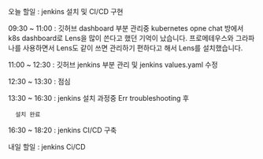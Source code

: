 오늘 할일 : jenkins 설치 및 CI/CD 구현 

09:30 ~ 11:00 :
      깃허브 dashboard 부분 관리중 kubernetes opne chat 방에서 k8s dashboard로 Lens을 많이 쓴다고 했던 기억이 났습니다.
      프로메테우스와 그라파나를 사용하면서 Lens도 같이 쓰면 관리하기 편하다고 해서 Lens를 설치했습니다.
      
11:00 ~ 12:30 :
      깃허브 jenkins 부분 관리 및 jenkins values.yaml 수정
      
12:30 ~ 13:30 :
      점심
      
13:30 ~ 16:30 :
      jenkins 설치 과정중 Err troubleshooting 후
      
      설치 완료

16:30 ~ 18:20 :
      jenkins CI/CD 구축
      
      
      
내일 할일 : jenkins Ci/CD 
